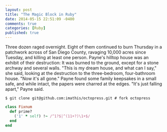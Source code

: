 ```yaml
---
layout: post
title: "The Magic Block in Ruby"
date: 2014-05-15 22:51:09 -0400
comments: true
categories: [Ruby]
published: true
---
```


<!-- more -->
Three dozen raged overnight. Eight of them continued to burn Thursday in a patchwork across of San Diego County, ravaging 10,000 acres since Tuesday, and killing at least one person. Payne's hilltop house was an exhibit of their destruction: It was burned to the ground, except for a stone archway and several walls.
"This is my dream house, and what can I say," she said, looking at the destruction to the three-bedroom, four-bathroom house. "Now it's all gone."
Payne found some family keepsakes in a small safe, and while intact, the papers were charred at the edges. "It's just falling apart," Payne said.

```
$ git clone git@github.com:imathis/octopress.git # fork octopress
```

``` ruby Discover if a number is prime http://www.noulakaz.net/weblog/2007/03/18/a-regular-expression-to-check-for-prime-numbers/ Source Article
class Fixnum
  def prime?
    ('1' * self) !~ /^1?$|^(11+?)\1+$/
  end
end
```